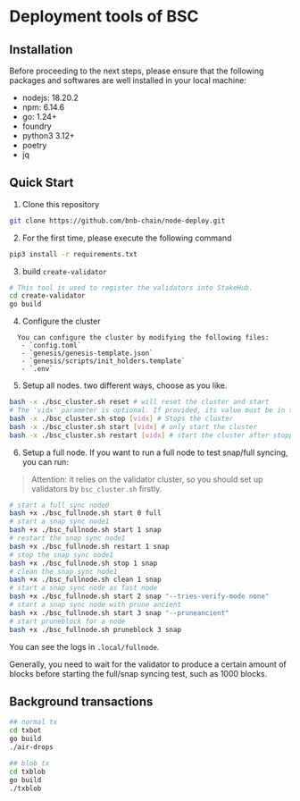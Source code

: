 # Deployment tools of BSC


## Installation
Before proceeding to the next steps, please ensure that the following packages and softwares are well installed in your local machine: 
- nodejs: 18.20.2 
- npm: 6.14.6
- go: 1.24+
- foundry
- python3 3.12+
- poetry
- jq


## Quick Start
1. Clone this repository
```bash
git clone https://github.com/bnb-chain/node-deploy.git
```

2. For the first time, please execute the following command
```bash
pip3 install -r requirements.txt
```

3. build `create-validator`

```bash
# This tool is used to register the validators into StakeHub.
cd create-validator
go build
```

4. Configure the cluster
```
  You can configure the cluster by modifying the following files:
   - `config.toml`
   - `genesis/genesis-template.json`
   - `genesis/scripts/init_holders.template`
   - `.env`
```

5. Setup all nodes.
two different ways, choose as you like.
```bash
bash -x ./bsc_cluster.sh reset # will reset the cluster and start
# The 'vidx' parameter is optional. If provided, its value must be in the range [0, ${BSC_CLUSTER_SIZE}). If omitted, it affects all clusters.
bash -x ./bsc_cluster.sh stop [vidx] # Stops the cluster
bash -x ./bsc_cluster.sh start [vidx] # only start the cluster
bash -x ./bsc_cluster.sh restart [vidx] # start the cluster after stopping it
```

6. Setup a full node.
If you want to run a full node to test snap/full syncing, you can run:

> Attention: it relies on the validator cluster, so you should set up validators by `bsc_cluster.sh` firstly.

```bash
# start a full sync node0
bash +x ./bsc_fullnode.sh start 0 full
# start a snap sync node1
bash +x ./bsc_fullnode.sh start 1 snap
# restart the snap sync node1
bash +x ./bsc_fullnode.sh restart 1 snap
# stop the snap sync node1
bash +x ./bsc_fullnode.sh stop 1 snap
# clean the snap sync node1
bash +x ./bsc_fullnode.sh clean 1 snap
# start a snap sync node as fast node
bash +x ./bsc_fullnode.sh start 2 snap "--tries-verify-mode none"
# start a snap sync node with prune ancient
bash +x ./bsc_fullnode.sh start 3 snap "--pruneancient"
# start pruneblock for a node
bash +x ./bsc_fullnode.sh pruneblock 3 snap
```

You can see the logs in `.local/fullnode`.

Generally, you need to wait for the validator to produce a certain amount of blocks before starting the full/snap syncing test, such as 1000 blocks.

## Background transactions
```bash
## normal tx
cd txbot
go build
./air-drops

## blob tx
cd txblob
go build
./txblob
```